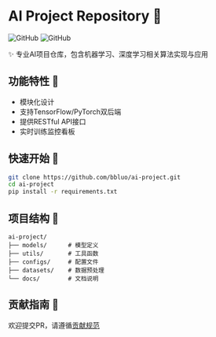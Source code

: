 # AI Project Repository 🚀

![GitHub](https://img.shields.io/badge/Status-Developing-blueviolet)
![GitHub](https://img.shields.io/badge/License-MIT-green)

✨ 专业AI项目仓库，包含机器学习、深度学习相关算法实现与应用

## 功能特性 🎯
- 模块化设计
- 支持TensorFlow/PyTorch双后端
- 提供RESTful API接口
- 实时训练监控看板

## 快速开始 🚦
```bash
git clone https://github.com/bbluo/ai-project.git
cd ai-project
pip install -r requirements.txt
```

## 项目结构 📁
```
ai-project/
├── models/      # 模型定义
├── utils/       # 工具函数
├── configs/     # 配置文件
├── datasets/    # 数据预处理
└── docs/        # 文档说明
```

## 贡献指南 🤝
欢迎提交PR，请遵循[贡献规范](CONTRIBUTING.md)